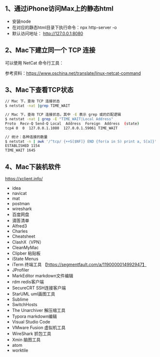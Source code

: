 ## 1、通过iPhone访问Max上的静态html

- 安装node
- 在对应的静态html目录下执行命令：npx http-server -o
- 默认访问地址：  http://127.0.0.1:8080 

## 2、Mac下建立同一个 TCP 连接

可以使用 NetCat 命令行工具：

参考资料：https://www.oschina.net/translate/linux-netcat-command


## 3、Mac下查看TCP状态

```bash
// Mac 下，查询 TCP 连接状态
$ netstat -nat |grep TIME_WAIT

// Mac 下，查询 TCP 连接状态，其中 -E 表示 grep 或的匹配逻辑
$ netstat -nat | grep -E "TIME_WAIT|Local Address"
Proto  Recv-Q Send-Q Local  Address  Foreign  Address  (state)
tcp4 0  0  127.0.0.1.1080  127.0.0.1.59061 TIME_WAIT

// 统计：各种连接的数量
$ netstat -n | awk '/^tcp/ {++S[$NF]} END {for(a in S) print a, S[a]}'
ESTABLISHED 1154
TIME_WAIT 1645
```

## 4、Mac下装机软件

https://xclient.info/

- idea
- navicat
- mat
- postman
- wireshark
- 百度网盘
- 滴答清单
- Alfred3
- Charles
- Cheatsheet
- ClashX（VPN）
- CleanMyMac
- Clipber  粘贴板
- iState Menus
- iTerm   终端工具 【https://segmentfault.com/a/1190000014992947】
- JProfiler
- MarkEditor  markdown文件编辑
- rdm  redis客户端
- SecureCRT  SSH连接客户端
- StarUML       uml画图工具
- Sublime
- SwitchHosts
- The Unarchiver   解压缩工具
- Typora    markdown编辑
- Visual Studio Code
- VMware Fusion  虚拟机工具
- WireShark   抓包工具
- Xmin      脑图工具
- atom
- worktile



